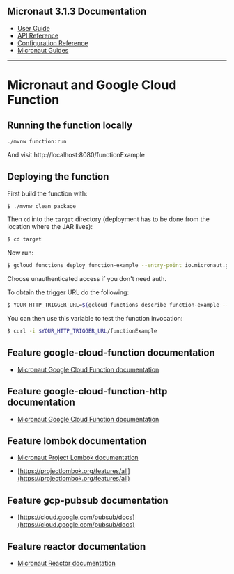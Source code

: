 ## Micronaut 3.1.3 Documentation

- [User Guide](https://docs.micronaut.io/3.1.3/guide/index.html)
- [API Reference](https://docs.micronaut.io/3.1.3/api/index.html)
- [Configuration Reference](https://docs.micronaut.io/3.1.3/guide/configurationreference.html)
- [Micronaut Guides](https://guides.micronaut.io/index.html)
---

# Micronaut and Google Cloud Function

## Running the function locally

```cmd
./mvnw function:run
```

And visit http://localhost:8080/functionExample
## Deploying the function

First build the function with:

```bash
$ ./mvnw clean package
```

Then `cd` into the `target` directory (deployment has to be done from the location where the JAR lives):

```bash
$ cd target
```

Now run:

```bash
$ gcloud functions deploy function-example --entry-point io.micronaut.gcp.function.http.HttpFunction --runtime java11 --trigger-http
```

Choose unauthenticated access if you don't need auth.

To obtain the trigger URL do the following:

```bash
$ YOUR_HTTP_TRIGGER_URL=$(gcloud functions describe function-example --format='value(httpsTrigger.url)')
```

You can then use this variable to test the function invocation:

```bash
$ curl -i $YOUR_HTTP_TRIGGER_URL/functionExample
```
## Feature google-cloud-function documentation

- [Micronaut Google Cloud Function documentation](https://micronaut-projects.github.io/micronaut-gcp/latest/guide/index.html#simpleFunctions)

## Feature google-cloud-function-http documentation

- [Micronaut Google Cloud Function documentation](https://micronaut-projects.github.io/micronaut-gcp/latest/guide/index.html#httpFunctions)

## Feature lombok documentation

- [Micronaut Project Lombok documentation](https://docs.micronaut.io/latest/guide/index.html#lombok)

- [https://projectlombok.org/features/all](https://projectlombok.org/features/all)

## Feature gcp-pubsub documentation

- [https://cloud.google.com/pubsub/docs](https://cloud.google.com/pubsub/docs)

## Feature reactor documentation

- [Micronaut Reactor documentation](https://micronaut-projects.github.io/micronaut-reactor/snapshot/guide/index.html)

